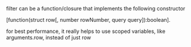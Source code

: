 filter can be a function/closure that implements the following constructor 

[function(struct row[, number rowNumber, query query]):boolean].

for best performance, it really helps to use scoped variables, like arguments.row, instead of just row